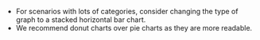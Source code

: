 - For scenarios with lots of categories, consider changing the type of graph to a stacked horizontal bar chart.
- We recommend donut charts over pie charts as they are more readable.
